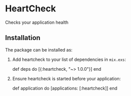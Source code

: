 # HeartCheck

Checks your application health

## Installation

The package can be installed as:

  1. Add heartcheck to your list of dependencies in `mix.exs`:

        def deps do
          [{:heartcheck, "~> 1.0.0"}]
        end

  2. Ensure heartcheck is started before your application:

        def application do
          [applications: [:heartcheck]]
        end

